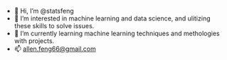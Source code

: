 - 👋 Hi, I’m @statsfeng
- 👀 I’m interested in machine learning and data science, and ulitizing these skills to solve issues. 
- 🌱 I’m currently learning machine learning techniques and methologies with projects.
- 📫 allen.feng66@gmail.com

<!---
statsfeng/statsfeng is a ✨ special ✨ repository because its `README.md` (this file) appears on your GitHub profile.
You can click the Preview link to take a look at your changes.
--->
